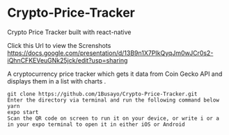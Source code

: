 # Crypto-Price-Tracker
Crypto Price Tracker built with react-native

Click this Url to view the Screnshots https://docs.google.com/presentation/d/13B9n1X7PIkQyqJm0wJCr0s2-iQhnCFKEVeuGNk25jck/edit?usp=sharing


A cryptocurrency price tracker which gets it data from Coin Gecko API and displays them in a list with charts .


    git clone https://github.com/1Busayo/Crypto-Price-Tracker.git
    Enter the directory via terminal and run the following command below 
    yarn
    expo start
    Scan the QR code on screen to run it on your device, or write i or a in your expo terminal to open it in either iOS or Android
